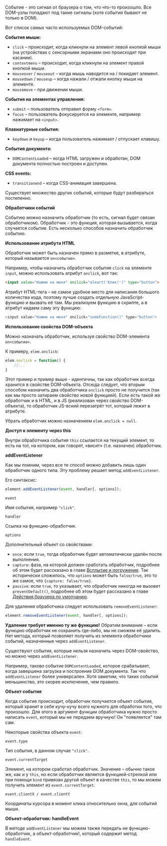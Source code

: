 Событие - это сигнал от браузера о том, что что-то произошло. Все DOM-узлы попадают под такие сигналы (хотя события бывают не только в DOM).

Вот список самых часто используемых DOM-событий:

**События мыши:**

-   `click` – происходит, когда кликнули на элемент левой кнопкой мыши (на устройствах с сенсорными экранами оно происходит при касании).
-   `contextmenu` – происходит, когда кликнули на элемент правой кнопкой мыши.
-   `mouseover` / `mouseout` – когда мышь наводится на / покидает элемент.
-   `mousedown` / `mouseup` – когда нажали / отжали кнопку мыши на элементе.
-   `mousemove` – при движении мыши.

**События на элементах управления:**

-   `submit` – пользователь отправил форму `<form>`.
-   `focus` – пользователь фокусируется на элементе, например нажимает на `<input>`.

**Клавиатурные события:**

-   `keydown` и `keyup` – когда пользователь нажимает / отпускает клавишу.

**События документа:**

-   `DOMContentLoaded` – когда HTML загружен и обработан, DOM документа полностью построен и доступен.

**CSS events:**

-   `transitionend` – когда CSS-анимация завершена.

Существует множество других событий, которые будут разбираться постепенно.

**Обработчики событий**

Событию можно назначить обработчик (то есть, сигнал будет связан  обработчиком). Обработчик - это функция, которая вызывается, когда случается событие. Есть несколько способов назначить обработчик событию.

**Использование атрибута HTML**

Обработчик может быть назначен прямо в разметке, в атрибуте, который называется `on<событие>`.

Например, чтобы назначить обработчик события `click` на элементе `input`, можно использовать атрибут `onclick`, вот так:
```html
<input value="Нажми на меня" onclick="aleart('Клик!')" type="button">
```

Атрибут HTML-тега – не самое удобное место для написания большого количества кода, поэтому лучше создать отдельную JavaScript-функцию и вызвать её там. 
Мы реализуем функцию в скрипте, а в атрибут кидаем саму эту функцию:
```js
<input value="Нажми на меня" onclick="someFunction()" type="button">
```

**Использование свойства DOM-объекта**

Можно назначать обработчик, используя свойство DOM-элемента `on<событие>`.

К примеру, `elem.onclick`:
```js
elem.onclick = function() {
	//...
}
```

Этот пример и пример выше - идентичны, так как обработчик всегда хранится в свойстве DOM-объекта. Отсюда следует, что вторым способом назначить два обработчика `onclick` просто не получится (так как мы просто затираем свойство новой функцией). 
Если есть такой же обработчик и в HTML, и в JS (реализован через свойство DOM-объекта), то обработчик JS-вский перезатрёт тот, который лежит в атрибуте.

Убрать обработчик можно назначением `elem.onclick = null`.

**Доступ к элементу через this**

Внутри обработчика события `this` ссылается на текущий элемент, то есть на тот, на котором, как говорят, «висит» (т.е. назначен) обработчик.

**addEventListener**

Как мы помним, через все те способ можно добавить лишь один обработчик одного типа. Эту проблему решает метод `addEventListener`.

Его синтаксис:
```js
element.addEventListener(event, handler[, options]);
```

`event`

Имя события, например `"click"`.

`handler`

Ссылка на функцию-обработчик.

`options`

Дополнительный объект со свойствами:
-   `once`: если `true`, тогда обработчик будет автоматически удалён после выполнения.
-   `capture`: фаза, на которой должен сработать обработчик, подробнее об этом будет рассказано в главе [Всплытие и погружение](https://learn.javascript.ru/bubbling-and-capturing). Так исторически сложилось, что `options` может быть `false/true`, это то же самое, что `{capture: false/true}`.
-   `passive`: если `true`, то указывает, что обработчик никогда не вызовет `preventDefault()`, подробнее об этом будет рассказано в главе [Действия браузера по умолчанию](https://learn.javascript.ru/default-browser-action).

Для удаления обработчика следует использовать `removeEventListener`:
```js
element.removeEventListener(event, handler[, options]);
```

**Удаление требует именно ту же функцию!** Обратим внимание – если функцию обработчик не сохранить где-либо, мы не сможем её удалить. Нет метода, который позволяет получить из элемента обработчики событий, назначенные через `addEventListener`.

Существуют события, которые нельзя назначить через DOM-свойство, но можно через `addEventListener`.

Например, таково событие `DOMContentLoaded`, которое срабатывает, когда завершена загрузка и построение DOM документа. Так что `addEventListener` более универсален. Хотя заметим, что таких событий меньшинство, это скорее исключение, чем правило.

**Объект события**

Когда событие происходит, обработчик получается объект события, который хранит в себе кучу-кучу всего нужного для обработки того, что произошло. Для этого в аргумент функции обработчика нужно просто написать `event`, который мы не передаем вручную! Он "появляется" там сам.

Некоторые свойства объекта `event`:

`event.type`

Тип события, в данном случае `"click"`.

`event.currentTarget`

Элемент, на котором сработал обработчик. Значение – обычно такое же, как и у `this`, но если обработчик является функцией-стрелкой или при помощи `bind` привязан другой объект в качестве `this`, то мы можем получить элемент из `event.currentTarget`.

`event.clientX / event.clientY`

Координаты курсора в момент клика относительно окна, для событий мыши.

**Объект-обработчик: handleEvent**

В методе `addEventListener` мы можем также передать не функцию-обработчик, а объект-обработчик!, который содержит метод `handleEvent`.